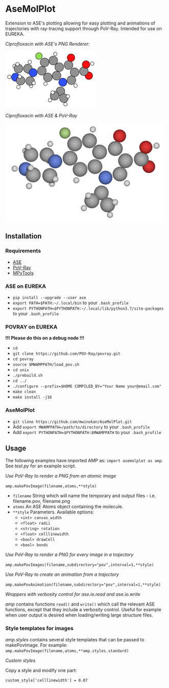 # AseMolPlot

Extension to ASE's plotting allowing for easy plotting and animations of trajectories with ray-tracing support through PoV-Ray. Intended for use on EUREKA.

*Ciprofloxacin with ASE's PNG Renderer:*

![ASE PNG Example](https://github.com/mwinokan/AseMolPlot/blob/master/amp.png "Standard ASE PNG Renderer")

*Ciprofloxacin with ASE & PoV-Ray*

![ASE POV Example](https://github.com/mwinokan/AseMolPlot/blob/master/pov.png "ASE & PoV-Ray Render")

## Installation

### Requirements

*   [ASE](#https://wiki.fysik.dtu.dk/ase/index.html)
*   [PoV-Ray](#https://github.com/POV-Ray/povray)
*   [MPyTools](#https://github.com/mwinokan/MPyTools)

### ASE on EUREKA

*   `pip install --upgrade --user ase`
*   `export PATH=$PATH:~/.local/bin` to your `.bash_profile`
*   `export PYTHONPATH=$PYTHONPATH:~/.local/lib/python3.7/site-packages` to your `.bash_profile`

### POVRAY on EUREKA

**!!! Please do this on a debug node !!!**

* `cd`
* `git clone https://github.com/POV-Ray/povray.git`
* `cd povray`
* `source $MWAMPPATH/load_pov.sh`
* `cd unix`
* `./prebuild.sh`
* `cd ../`
* `./configure --prefix=$HOME COMPILED_BY="Your Name your@email.com"`
* `make clean`
* `make install -j16`

### AseMolPlot

* `git clone https://github.com/mwinokan/AseMolPlot.git`
* Add `export MWAMPPATH=/path/to/directory` to your `.bash_profile`
* Add `export PYTHONPATH=$PYTHONPATH:$MWAMPPATH` to your `.bash_profile`

## Usage

The following examples have imported AMP as: `import asemolplot as amp`. See *test.py* for an example script.

*Use PoV-Ray to render a PNG from an atomic image*

`amp.makePovImage(filename,atoms,**style)`

*   `filename` String which will name the temporary and output files - i.e. filename.pov, filename.png
*   `atoms` An ASE Atoms object containing the molecule.
*   `**style` Parameters. Available options:
    -   `<int> canvas_width`
    -   `<float> radii`
    -   `<string> rotation`
    -   `<float> celllinewidth`
    -   `<bool> drawCell`
    -   `<bool> bonds`

*Use PoV-Ray to render a PNG for every image in a trajectory*

`amp.makePovImages(filename,subdirectory="pov",interval=1,**style)`

*Use PoV-Ray to create an animation from a trajectory*

`amp.makePovAnimation(filename,subdirectory="pov",interval=1,**style)`

*Wrappers with verbosity control for ase.io.read and ase.io.write*

*amp* contains functions `read()` and `write()` which call the relevant ASE functions, except that they include a verbosity control. Useful for example when user output is desired when loading/writing large structure files.

### Style templates for images

*amp.styles* contains several style templates that can be passed to makePovImage. For example: `amp.makePovImage(filename,atoms,**amp.styles.standard)`

*Custom styles*

Copy a style and modify one part:

```custom_style = amp.styles.standard.copy()
custom_style['celllinewidth'] = 0.07
```

